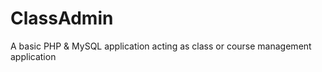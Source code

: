 ClassAdmin
==========

A basic PHP &amp; MySQL application acting as class or course management application
